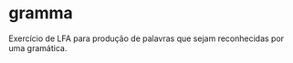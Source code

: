 gramma
======

Exercício de LFA para produção de palavras que sejam reconhecidas por uma gramática.
